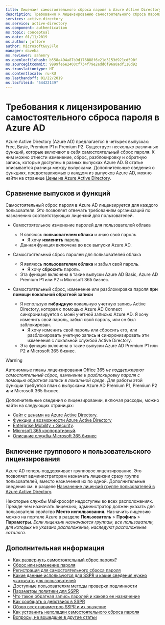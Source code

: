 ```yaml
---
title: Лицензия самостоятельного сброса пароля в Azure Active Directory
description: Требования к лицензированию самостоятельного сброса пароля в Azure AD
services: active-directory
ms.service: active-directory
ms.component: authentication
ms.topic: conceptual
ms.date: 01/11/2019
ms.author: joflore
author: MicrosoftGuyJFlo
manager: daveba
ms.reviewer: sahenry
ms.openlocfilehash: b558a494a87b9d176888f6e21d3153d921cd590f
ms.sourcegitcommit: 9999fe6e2400cf734f79e2edd6f96a8adf118d92
ms.translationtype: HT
ms.contentlocale: ru-RU
ms.lasthandoff: 01/22/2019
ms.locfileid: "54422139"
---
```

# <a name="licensing-requirements-for-azure-ad-self-service-password-reset"></a>Требования к лицензированию самостоятельного сброса пароля в Azure AD

Azure Active Directory (Azure AD) предлагается в четырех выпусках: Free, Basic, Premium P1 и Premium P2. Существует несколько различных функций, которые включают в себя самостоятельный сброс пароля. К ним можно отнести изменение, сброс, разблокировку и обратную запись, которые доступны в разных выпусках Azure AD. В статье описывается разница между выпусками. Дополнительные сведения о функциях, предоставляемых в каждом из выпусков Azure AD, можно найти на странице [Цены на Azure Active Directory](https://azure.microsoft.com/pricing/details/active-directory/).

## <a name="compare-editions-and-features"></a>Сравнение выпусков и функций

Самостоятельный сброс пароля в Azure AD лицензируется для каждого пользователя. Это позволяет отвечать требованиям организаций по назначению соответствующих лицензий для пользователей.

* Самостоятельное изменение паролей для пользователей облака
   * Я являюсь **пользователем облака** и знаю свой пароль.
      * Я хочу **изменить** пароль.
   * Данная функция включена во все выпуски Azure AD.

* Самостоятельный сброс паролей для пользователей облака
   * Я являюсь **пользователем облака** и забыл свой пароль.
      * Я хочу **сбросить** пароль.
   * Эта функция включена в такие выпуски Azure AD Basic, Azure AD Premium P1 или P2 и Microsoft 365 бизнес.

* Самостоятельный сброс, изменение или разблокировка пароля **при помощи локальной обратной записи**
   * Я использую **гибридную** локальную учетную запись Active Directory, которая с помощью Azure AD Connect синхронизируется с моей учетной записью Azure AD. Я хочу изменить свой пароль, забыл свой пароль, или он был заблокирован.
      * Я хочу изменить свой пароль или сбросить его, или разблокировать учетную запись **и** синхронизировать эти изменения с локальной службой Active Directory.
   * Эта функция включена в такие выпуски Azure AD Premium P1 или P2 и Microsoft 365 бизнес.

> [!WARNING]
> Автономные планы лицензирования Office 365 *не поддерживают самостоятельный сброс, изменение и разблокировку пароля с помощью обратная записи в локальной среде*. Для работы этой функции требуется план с выпусками Azure AD Premium P1, Premium P2 или Microsoft 365 бизнес.
>

Дополнительные сведения о лицензировании, включая расходы, можно найти на следующих страницах:

* [Сайт с ценами на Azure Active Directory](https://azure.microsoft.com/pricing/details/active-directory/).
* [Функции и возможности Azure Active Directory](https://www.microsoft.com/cloud-platform/azure-active-directory-features)
* [Enterprise Mobility + Security](https://www.microsoft.com/cloud-platform/enterprise-mobility-security).
* [Microsoft 365 корпоративный](https://www.microsoft.com/microsoft-365/enterprise).
* [Описание службы Microsoft 365 бизнес](https://docs.microsoft.com/office365/servicedescriptions/microsoft-365-business-service-description)

## <a name="enable-group-or-user-based-licensing"></a>Включение группового и пользовательского лицензирования

Azure AD теперь поддерживает групповое лицензирование. Это позволяет администраторам назначать лицензии сразу группе пользователей, вместо назначения их по одной. Дополнительные сведения см. в разделе [Назначение лицензий группе пользователей в Azure Active Directory](../users-groups-roles/licensing-groups-assign.md#step-1-assign-the-required-licenses).

Некоторые службы Майкрософт недоступны во всех расположениях. Прежде чем назначать лицензию, администратор должен указать для пользователя свойство **Место использования**. Назначить лицензию можно на портале Azure в разделе **Пользователь** > **Профиль** > **Параметры**. *Если лицензии назначаются группам, все пользователи, для которых не указано расположение, наследуют расположение каталога.*

## <a name="next-steps"></a>Дополнительная информация

* [Как развернуть самостоятельный сброс пароля?](howto-sspr-deployment.md)
* [Сброс или изменение пароля](../user-help/active-directory-passwords-update-your-own-password.md)
* [Регистрация для самостоятельного сброса пароля](../user-help/active-directory-passwords-reset-register.md)
* [Какие данные используются для SSPR и какие сведения нужно указывать для пользователей](howto-sspr-authenticationdata.md)
* [Доступные пользователям методы проверки подлинности](concept-sspr-howitworks.md#authentication-methods)
* [Параметры политики для SSPR](concept-sspr-policy.md)
* [Что такое обратная запись паролей и каково ее назначение](howto-sspr-writeback.md)
* [Как сообщать о действиях в SSPR](howto-sspr-reporting.md)
* [Обзор всех параметров SSPR и их значение](concept-sspr-howitworks.md)
* [Как устранить неполадки самостоятельного сброса пароля](active-directory-passwords-troubleshoot.md)
* [Вопросы, не вошедшие в другие статьи](active-directory-passwords-faq.md)
